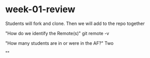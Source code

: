 # week-01-review
Students will fork and clone. Then we will add to the repo together

"How do we identify the Remote(s)"
    git remote -v 

"How many students are in or were in the AF?"
    Two

""